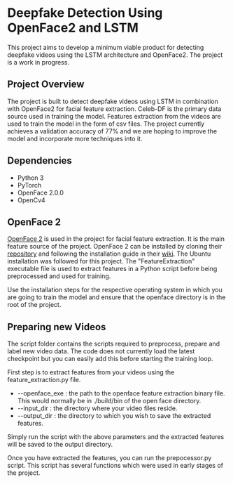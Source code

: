 # Deepfake Detection Using OpenFace2 and LSTM
This project aims to develop a minimum viable product for detecting deepfake videos using the LSTM architecture and OpenFace2. The project is a work in progress.

<h2>Project Overview</h2>
<p>The project is built to detect deepfake videos using LSTM in combination with OpenFace2 for facial feature extraction. Celeb-DF is the primary data source used in training the model. Features 
extraction from the videos are used to train the model in the form of csv files. The project currently achieves a validation accuracy of 77% and we are hoping to improve the model and incorporate more techniques into it.</p>

<h2>Dependencies</h2>
<ul>
  <li>Python 3</li>
  <li>PyTorch</li>
  <li>OpenFace 2.0.0</li>
  <li>OpenCv4</li>
</ul>

<h2>OpenFace 2</h2>
<p><a href="https://github.com/TadasBaltrusaitis/OpenFace">OpenFace 2</a> is used in the project for facial feature extraction. It is the main feature source of the project. OpenFace 2 can be installed by cloning their <a href="https://github.com/TadasBaltrusaitis/OpenFace">repository</a> and following the installation guide in their <a href="https://github.com/TadasBaltrusaitis/OpenFace/wiki#installation">wiki</a>. The Ubuntu installation was followed for this project. The "FeatureExtraction" executable file is used to extract features in a Python script before being preprocessed and used for training.</p>
<p>Use the installation steps for the respective operating system in which you are going to train the model and ensure that the openface directory is in the root of the project.</p>

<h2>Preparing new Videos</h2>
<p>The script folder contains the scripts required to preprocess, prepare and label new video data. The code does not currently load the latest checkpoint but you can easily add this before starting the training loop.</p>
<p>First step is to extract features from your videos using the feature_extraction.py file.</p>
<ul>
  <li>--openface_exe : the path to the openface feature extraction binary file. This would normally be in ./build/bin of the open face directory.</li>
  <li>--input_dir : the directory where your video files reside.</li>
  <li>--output_dir : the directory to which you wish to save the extracted features.</li>
</ul>
<p>Simply run the script with the above parameters and the extracted features will be saved to the output directory.</p>
<p>Once you have extracted the features, you can run the prepocessor.py script. This script has several functions which were used in early stages of the project.</p>
